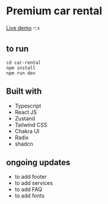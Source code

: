 # Premium car rental

[Live demo](https://car-rental-three-sand.vercel.app/) :point_left:

## to run
```
cd car-rental
npm install
npm run dev
```
## Built with 
- Typescript
- React JS
- Zustand
- Tailwind CSS
- Chakra UI
- Radix
- shadcn

## ongoing updates
- to add footer
- to add services
- to add FAQ
- to add fonts